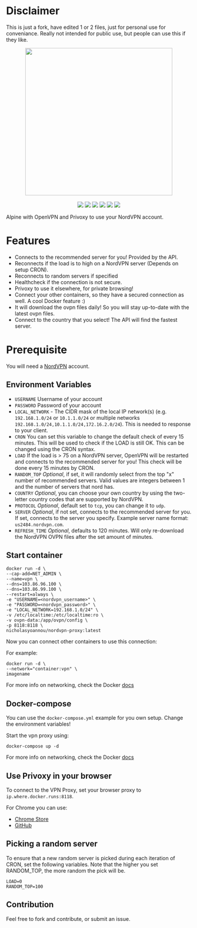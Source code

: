 # Disclaimer
This is just a fork, have edited 1 or 2 files, just for personal use for conveniance. Really not intended for public use, but people can use this if they like.

<p align="center">
    <a href="https://nordvpn.com/"><img src="https://www.freelogovectors.net/wp-content/uploads/2020/11/nordvpn-logo.png" width="400"/></a>
    </br>
    </br>
    <a href="https://github.com/Joentje/nordvpn-proxy"><img src="https://github.com/Joentje/nordvpn-proxy/workflows/latest/badge.svg"/></a>
    <a href="https://github.com/Joentje/nordvpn-proxy"><img src="https://github.com/Joentje/nordvpn-proxy/workflows/release/badge.svg"/></a>
    <a href="https://github.com/Joentje/nordvpn-proxy"><img src="https://badgen.net/github/stars/Joentje/nordvpn-proxy?icon=github&label=stars&color=black"/></a>
    <a href="https://cloud.docker.com/u/jeroenslot/repository/docker/jeroenslot/nordvpn-proxy"><img src="https://badgen.net/docker/size/jeroenslot/nordvpn-proxy?icon=docker&label=size"/></a>
    <a href="https://cloud.docker.com/u/jeroenslot/repository/docker/jeroenslot/nordvpn-proxy"><img src="https://badgen.net/docker/pulls/jeroenslot/nordvpn-proxy?icon=docker&label=pulls"/></a>
    <a href="https://cloud.docker.com/u/jeroenslot/repository/docker/jeroenslot/nordvpn-proxy"><img src="https://badgen.net/docker/stars/jeroenslot/nordvpn-proxy?icon=docker&label=stars"/></a>
    </br>
</p>

Alpine with OpenVPN and Privoxy to use your NordVPN account.

# Features

- Connects to the recommended server for you! Provided by the API.
- Reconnects if the load is to high on a NordVPN server (Depends on setup CRON).
- Reconnects to random servers if specified
- Healthcheck if the connection is not secure.
- Privoxy to use it elsewhere, for private browsing!
- Connect your other containers, so they have a secured connection as well. A cool Docker feature :)
- It will download the ovpn files daily! So you will stay up-to-date with the latest ovpn files.
- Connect to the country that you select! The API will find the fastest server.

# Prerequisite 

You will need a [NordVPN](https://nordvpn.com) account.

## Environment Variables

- `USERNAME` Username of your account
- `PASSWORD` Password of your account
- `LOCAL_NETWORK` - The CIDR mask of the local IP network(s) (e.g. `192.168.1.0/24` or `10.1.1.0/24` or multiple networks `192.168.1.0/24,10.1.1.0/24,172.16.2.0/24`). This is needed to response to your client.
- `CRON` You can set this variable to change the default check of every 15 minutes. This will be used to check if the LOAD is still OK. This can be changed using the CRON syntax.
- `LOAD` If the load is > 75 on a NordVPN server, OpenVPN will be restarted and connects to the recommended server for you! This check will be done every 15 minutes by CRON.
- `RANDOM_TOP` *Optional*, if set, it will randomly select from the top "x" number of recommended servers. Valid values are integers between 1 and the number of servers that nord has.
- `COUNTRY` *Optional*, you can choose your own country by using the two-letter country codes that are supported by NordVPN.
- `PROTOCOL` *Optional*, default set to `tcp`, you can change it to `udp`.
- `SERVER` *Optional*, if not set, connects to the recommended server for you. If set, connects to the server you specify. Example server name format: `us2484.nordvpn.com`.
- `REFRESH_TIME` *Optional*, defaults to 120 minutes. Will only re-download the NordVPN OVPN files after the set amount of minutes.

## Start container

```Shell
docker run -d \
--cap-add=NET_ADMIN \
--name=vpn \
--dns=103.86.96.100 \
--dns=103.86.99.100 \
--restart=always \
-e "USERNAME=<nordvpn_username>" \
-e "PASSWORD=<nordvpn_password>" \
-e "LOCAL_NETWORK=192.168.1.0/24" \
-v /etc/localtime:/etc/localtime:ro \
-v ovpn-data:/app/ovpn/config \
-p 8118:8118 \
nicholasyoannou/nordvpn-proxy:latest 
```

Now you can connect other containers to use this connection:

For example:
```Shell
docker run -d \
--network="container:vpn" \
imagename 
```

For more info on networking, check the Docker [docs](https://docs.docker.com/engine/reference/run/#network-settings)

## Docker-compose

You can use the `docker-compose.yml` example for you own setup. Change the environment variables!

Start the vpn proxy using:

```Shell
docker-compose up -d
```

For more info on networking, check the Docker [docs](https://docs.docker.com/compose/compose-file/#network_mode)


## Use Privoxy in your browser

To connect to the VPN Proxy, set your browser proxy to `ip.where.docker.runs:8118`.

For Chrome you can use: 
- [Chrome Store](https://chrome.google.com/webstore/detail/proxy-switchyomega/padekgcemlokbadohgkifijomclgjgif)
- [GitHub](https://github.com/FelisCatus/SwitchyOmega)

## Picking a random server
To ensure that a new random server is picked during each iteration of CRON, set the following variables.
Note that the higher you set RANDOM_TOP, the more random the pick will be.
```
LOAD=0
RANDOM_TOP=100
```

## Contribution

Feel free to fork and contribute, or submit an issue.
